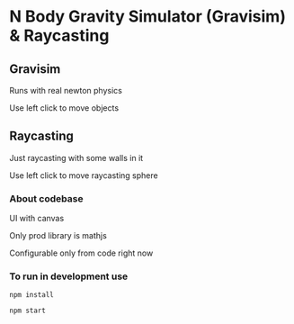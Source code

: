# N Body Gravity Simulator (Gravisim) & Raycasting

## Gravisim
Runs with real newton physics

Use left click to move objects

## Raycasting
Just raycasting with some walls in it

Use left click to move raycasting sphere

### About codebase
UI with canvas

Only prod library is mathjs

Configurable only from code right now

### To run in development use
```
npm install
```
```
npm start
```